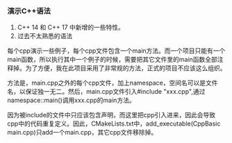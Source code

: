 ### 演示C++语法
1. C++ 14 和 C++ 17 中新增的一些特性。
2. 过去不太熟悉的语法

每个cpp演示一些例子，每个cpp文件包含一个main方法。而一个项目只能有一个main函数，所以执行其中一个例子的时候，需要把其它文件里的main函数全部注释掉。为了方便，我在此项目采用了非常规的方法，正式的项目不应该这么组织。

方法是，main.cpp之外的每个cpp文件，加上namespace，空间名可以是文件名，以保证独一无二。然后，main.cpp文件引入#include "xxx.cpp",通过namespace::main()调用xxx.cpp的main方法。

因为被include的文件中只应该包含声明，而这里把cpp引入进来，因此会导致cpp中的代码重复定义。因此，CMakeLists.txt中，add_executable(CppBasic main.cpp)只add一个main.cpp，其它cpp文件移除掉。

